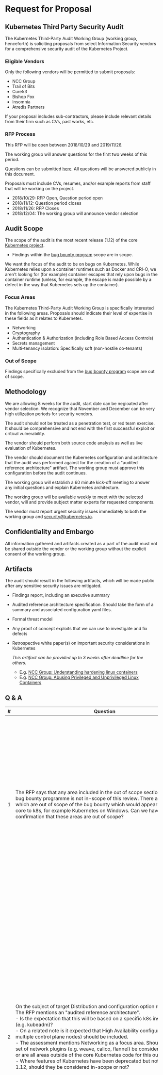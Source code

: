 # Request for Proposal

## Kubernetes Third Party Security Audit

The Kubernetes Third-Party Audit Working Group (working group, henceforth) is soliciting proposals from select Information Security vendors for a comprehensive security audit of the Kubernetes Project.

### Eligible Vendors

Only the following vendors will be permitted to submit proposals:

- NCC Group
- Trail of Bits
- Cure53
- Bishop Fox
- Insomnia
- Atredis Partners

If your proposal includes sub-contractors, please include relevant details from their firm such as CVs, past works, etc.

### RFP Process

This RFP will be open between 2018/10/29 and 2019/11/26.

The working group will answer questions for the first two weeks of this period.

Questions can be submitted [here](https://docs.google.com/forms/d/e/1FAIpQLSd5rXSDYQ0KMjzSEGxv0pkGxInkdW1NEQHvUJpxgX3y0o9IEw/viewform?usp=sf_link). All questions will be answered publicly in this document.

Proposals must include CVs, resumes, and/or example reports from staff that will be working on the project.

- 2018/10/29: RFP Open, Question period open
- 2018/11/12: Question period closes
- 2018/11/26: RFP Closes
- 2018/12/04: The working group will announce vendor selection

## Audit Scope

The scope of the audit is the most recent release (1.12) of the core [Kubernetes project](https://github.com/kubernetes/kubernetes).

- Findings within the [bug bounty program](https://github.com/kubernetes/community/blob/master/contributors/guide/bug-bounty.md) scope are in scope.

 We want the focus of the audit to be on bugs on Kubernetes. While Kubernetes relies upon a container runtimes such as Docker and CRI-O, we aren't looking for (for example) container escapes that rely upon bugs in the container runtime (unless, for example, the escape is made possible by a defect in the way that Kubernetes sets up the container).

### Focus Areas

The Kubernetes Third-Party Audit Working Group is specifically interested in the following areas. Proposals should indicate their level of expertise in these fields as it relates to Kubernetes.

- Networking
- Cryptography
- Authentication & Authorization (including Role Based Access Controls)
- Secrets management
- Multi-tenancy isolation: Specifically soft (non-hostile co-tenants)

### Out of Scope

Findings specifically excluded from the [bug bounty program](https://github.com/kubernetes/community/blob/master/contributors/guide/bug-bounty.md) scope are out of scope.

## Methodology

We are allowing 8 weeks for the audit, start date can be negioated after vendor selection. We recognize that November and December can be very high utilization periods for security vendors.

The audit should not be treated as a penetration test, or red team exercise. It should be comprehensive and not end with the first successful exploit or critical vulnerability.

The vendor should perform both source code analysis as well as live evaluation of Kubernetes.

The vendor should document the Kubernetes configuration and architecture that the audit was performed against for the creation of a "audited reference architecture" artifact. The working group must approve this configuration before the audit continues.

The working group will establish a 60 minute kick-off meeting to answer any initial questions and explain Kubernetes architecture.

The working group will be available weekly to meet with the selected vendor, will and provide subject matter experts for requested components.

The vendor must report urgent security issues immediately to both the working group and security@kubernetes.io.

## Confidentiality and Embargo

All information gathered and artifacts created as a part of the audit must not be shared outside the vendor or the working group without the explicit consent of the working group.

## Artifacts

The audit should result in the following artifacts, which will be made public after any sensitive security issues are mitigated.

- Findings report, including an executive summary

- Audited reference architecture specification. Should take the form of a summary and associated configuration yaml files.

- Formal threat model

- Any proof of concept exploits that we can use to investigate and fix defects

- Retrospective white paper(s) on important security considerations in Kubernetes

  *This artifact can be provided up to 3 weeks after deadline for the others.*

  - E.g. [NCC Group: Understanding hardening linux containers](https://www.nccgroup.trust/globalassets/our-research/us/whitepapers/2016/april/ncc_group_understanding_hardening_linux_containers-1-1.pdf)
  - E.g. [NCC Group: Abusing Privileged and Unprivileged Linux
    Containers](https://www.nccgroup.trust/globalassets/our-research/us/whitepapers/2016/june/container_whitepaper.pdf)

## Q & A

| # | Question | Answer |
|---|----------|--------|
| 1 | The RFP says that any area included in the out of scope section of the k8s bug bounty programme is not in-scope of this review.  There are some areas which are out of scope of the bug bounty which would appear to be relatively core to k8s, for example Kubernetes on Windows. Can we have 100% confirmation that these areas are out of scope? | Yes. If you encounter a vulnerability in Kubernetes' use of an out-of-scope element, like etcd or the container network interface (to Calico, Weave, Flannel, ...), that is in scope. If you encounter a direct vulnerability in a third-party component during the audit you should follow the embargo section of the RFP. |
| 2 | On the subject of target Distribution and configuration option review:<br> The RFP mentions an "audited reference architecture".<br> -	Is the expectation that this will be based on a specific k8s install mechanism (e.g. kubeadm)? <br> -	On a related note is it expected that High Availability configurations (e.g. multiple control plane nodes) should be included.<br> -	The assessment mentions Networking as a focus area.  Should a specific set of network plugins (e.g. weave, calico, flannel) be considered as in-scope or are all areas outside of the core Kubernetes code for this out of scope.<br> -	Where features of Kubernetes have been deprecated but not removed in 1.12, should they be considered in-scope or not? | 1. No, we are interested in the final topology -- the installation mechanism, as well as its default configuration, is tangental. The purpose is to contextualise the findings.<br>2. High-availability configurations should be included. For confinement of level of effort, vendor could create one single-master configuration and one high-availability configuration.<br>3. All plugins are out of scope per the bug bounty scope -- for clarification regarding the interface to plug-ins, please see the previous question.<br> 4. Deprecated features should be considered out of scope |
| 3 | On the subject of dependencies:<br>-        Will any of the project dependencies be in scope for the assessment? (e.g. https://github.com/kubernetes/kubernetes/blob/master/Godeps/Godeps.json) | Project dependencies are in scope in the sense that they are **allowed** to be tested, but they should not be considered a **required** testing area. We would be interested in cases where Kubernetes is exploitable due to a vulnerability in a project depdendency. Vulnerabilities found in third-party dependencies should follow the embargo section of the RFP.|
| 4 | Is the 8 weeks mentioned in the scope intended to be a limit on effort applied to the review, or just the timeframe for the review to occur in? | This is only a restriction on time frame, but is not intended to convey level of effort. |
| 5| Will the report be released in its entirety after the issues have been remediated? | Yes. |

